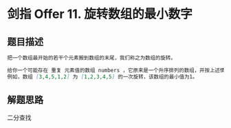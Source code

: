 # 剑指 Offer 11. 旋转数组的最小数字

## 题目描述
```markdown
把一个数组最开始的若干个元素搬到数组的末尾，我们称之为数组的旋转。

给你一个可能存在 重复 元素值的数组 numbers ，它原来是一个升序排列的数组，并按上述情形进行了一次旋转。请返回旋转数组的最小元素。
例如，数组 [3,4,5,1,2] 为 [1,2,3,4,5] 的一次旋转，该数组的最小值为1。  
```

## 解题思路
二分查找